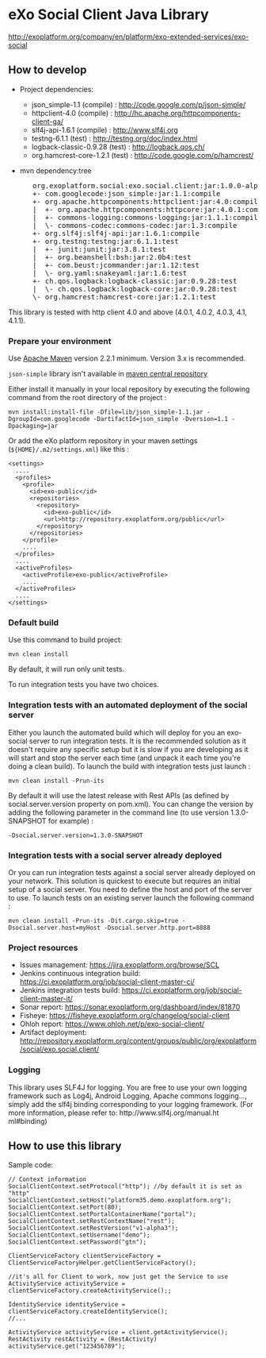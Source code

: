 # eXo Social Client Java Library

http://exoplatform.org/company/en/platform/exo-extended-services/exo-social


## How to develop

* Project dependencies:
    + json_simple-1.1           (compile)   :     http://code.google.com/p/json-simple/
    + httpclient-4.0            (compile)   :     http://hc.apache.org/httpcomponents-client-ga/
    + slf4j-api-1.6.1           (compile)   :     http://www.slf4j.org
    + testng-6.1.1              (test)      :     http://testng.org/doc/index.html
    + logback-classic-0.9.28    (test)      :     http://logback.qos.ch/
    + org.hamcrest-core-1.2.1   (test)      :     http://code.google.com/p/hamcrest/

* mvn dependency:tree
  <pre>
     org.exoplatform.social:exo.social.client:jar:1.0.0-alpha2
     +- com.googlecode:json_simple:jar:1.1:compile
     +- org.apache.httpcomponents:httpclient:jar:4.0:compile
     |  +- org.apache.httpcomponents:httpcore:jar:4.0.1:compile
     |  +- commons-logging:commons-logging:jar:1.1.1:compile
     |  \- commons-codec:commons-codec:jar:1.3:compile
     +- org.slf4j:slf4j-api:jar:1.6.1:compile
     +- org.testng:testng:jar:6.1.1:test
     |  +- junit:junit:jar:3.8.1:test
     |  +- org.beanshell:bsh:jar:2.0b4:test
     |  +- com.beust:jcommander:jar:1.12:test
     |  \- org.yaml:snakeyaml:jar:1.6:test
     +- ch.qos.logback:logback-classic:jar:0.9.28:test
     |  \- ch.qos.logback:logback-core:jar:0.9.28:test
     \- org.hamcrest:hamcrest-core:jar:1.2.1:test
  </pre>

This library is tested with http client 4.0 and above (4.0.1, 4.0.2, 4.0.3, 4.1, 4.1.1).

### Prepare your environment

Use [Apache Maven][maven] version 2.2.1 minimum. Version 3.x is recommended.

`json-simple` library isn't available in [maven central repository][central]

Either install it manually in your local repository by executing the following command from the root directory of the project :

    mvn install:install-file -Dfile=lib/json_simple-1.1.jar -DgroupId=com.googlecode -DartifactId=json_simple -Dversion=1.1 -Dpackaging=jar

Or add the eXo platform repository in your maven settings (`${HOME}/.m2/settings.xml`) like this :

    <settings>
      ....
      <profiles>
        <profile>
          <id>exo-public</id>
          <repositories>
            <repository>
              <id>exo-public</id>
              <url>http://repository.exoplatform.org/public</url>
            </repository>
          </repositories>
        </profile>
        ....
      </profiles>
      ....
      <activeProfiles>
        <activeProfile>exo-public</activeProfile>
        ....
      </activeProfiles>
      ....
    </settings>

[maven]: http://maven.apache.org "Apache Maven"
[central]: http://repo1.maven.org "Maven Central Repository"

### Default build

Use this command to build project:

    mvn clean install

By default, it will run only unit tests.

To run integration tests you have two choices.

### Integration tests with an automated deployment of the social server

Either you launch the automated build which will deploy for you an exo-social server to run integration tests. It is the recommended solution as it doesn't require any specific setup but it is slow if you are developing as it will start and stop the server each time (and unpack it each time you're doing a clean build). To launch the build with integration tests just launch :

    mvn clean install -Prun-its

By default it will use the latest release with Rest APIs (as defined by social.server.version property on pom.xml).
You can change the version by adding the following parameter in the command line (to use version 1.3.0-SNAPSHOT for example) :

    -Dsocial.server.version=1.3.0-SNAPSHOT

### Integration tests with a social server already deployed

Or you can run integration tests against a social server already deployed on your network. This solution is quickest to execute but requires an initial setup of a social server. You need to define the host and port of the server to use. To launch tests on an existing server launch the following command :

    mvn clean install -Prun-its -Dit.cargo.skip=true -Dsocial.server.host=myHost -Dsocial.server.http.port=8888


### Project resources

* Issues management: https://jira.exoplatform.org/browse/SCL
* Jenkins continuous integration build: https://ci.exoplatform.org/job/social-client-master-ci/
* Jenkins integration tests build: https://ci.exoplatform.org/job/social-client-master-it/
* Sonar report: https://sonar.exoplatform.org/dashboard/index/81870
* Fisheye: https://fisheye.exoplatform.org/changelog/social-client
* Ohloh report: https://www.ohloh.net/p/exo-social-client/
* Artifact deployment: http://repository.exoplatform.org/content/groups/public/org/exoplatform/social/exo.social.client/

### Logging
This library uses SLF4J for logging. You are free to use your own logging framework such as Log4j, Android Logging, Apache commons logging…, simply  add the slf4j binding corresponding to your logging framework. (For more information, please refer to: http://www​.slf4j.org​/manual.ht​ml#binding)

## How to use this library

Sample code:

    // Context information
    SocialClientContext.setProtocol("http"); //by default it is set as "http"
    SocialClientContext.setHost("platform35.demo.exoplatform.org");
    SocialClientContext.setPort(80);
    SocialClientContext.setPortalContainerName("portal");
    SocialClientContext.setRestContextName("rest");
    SocialClientContext.setRestVersion("v1-alpha3");
    SocialClientContext.setUsername("demo");
    SocialClientContext.setPassword("gtn");

    ClientServiceFactory clientServiceFactory = ClientServiceFactoryHelper.getClientServiceFactory();

    //it's all for Client to work, now just get the Service to use
    ActivityService activityService = clientServiceFactory.createActivityService();;

    IdentityService identityService = clientServiceFactory.createIdentityService();
    //...

    ActivityService activityService = client.getActivityService();
    RestActivity restActivity = (RestActivity) activityService.get("123456789");
